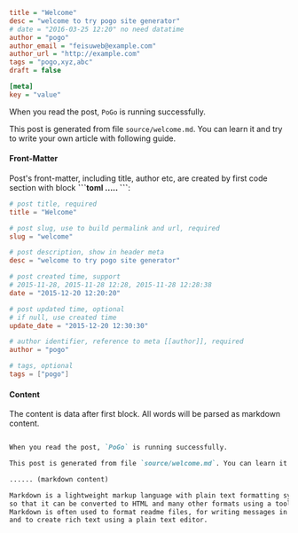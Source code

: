 ```ini
title = "Welcome"
desc = "welcome to try pogo site generator"
# date = "2016-03-25 12:20" no need datatime
author = "pogo"
author_email = "feisuweb@example.com"
author_url = "http://example.com"
tags = "pogo,xyz,abc"
draft = false

[meta]
key = "value"
```

When you read the post, `PoGo` is running successfully.

This post is generated from file `source/welcome.md`. You can learn it and try to write your own article with following guide.

#### Front-Matter

Post's front-matter, including title, author etc, are created by first code section with block **\`\`\`toml ..... \`\`\`**:

```toml
# post title, required
title = "Welcome"

# post slug, use to build permalink and url, required
slug = "welcome"

# post description, show in header meta
desc = "welcome to try pogo site generator"

# post created time, support
# 2015-11-28, 2015-11-28 12:28, 2015-11-28 12:28:38
date = "2015-12-20 12:20:20"

# post updated time, optional
# if null, use created time
update_date = "2015-12-20 12:30:30"

# author identifier, reference to meta [[author]], required
author = "pogo"

# tags, optional
tags = ["pogo"]
```

#### Content

The content is data after first block. All words will be parsed as markdown content.

```markdown

When you read the post, `PoGo` is running successfully.

This post is generated from file `source/welcome.md`. You can learn it and try to write your own article with following guide.

...... (markdown content)

Markdown is a lightweight markup language with plain text formatting syntax designed
so that it can be converted to HTML and many other formats using a tool by the same name.
Markdown is often used to format readme files, for writing messages in online discussion forums,
and to create rich text using a plain text editor.

```
